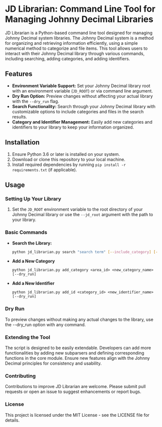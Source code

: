 # JD Librarian: Command Line Tool for Managing Johnny Decimal Libraries

JD Librarian is a Python-based command line tool designed for managing Johnny Decimal system libraries. The Johnny Decimal system is a method for organizing and retrieving information efficiently, using a simple numerical method to categorize and file items. This tool allows users to interact with their Johnny Decimal library through various commands, including searching, adding categories, and adding identifiers.

## Features

- **Environment Variable Support:** Set your Johnny Decimal library root with an environment variable (`JD_ROOT`) or via command line argument.
- **Dry Run Option:** Preview changes without affecting your actual library with the `--dry_run` flag.
- **Search Functionality:** Search through your Johnny Decimal library with customizable options to include categories and files in the search results.
- **Category and Identifier Management:** Easily add new categories and identifiers to your library to keep your information organized.

## Installation

1. Ensure Python 3.6 or later is installed on your system.
2. Download or clone this repository to your local machine.
3. Install required dependencies by running `pip install -r requirements.txt` (if applicable).

## Usage

### Setting Up Your Library

1. Set the `JD_ROOT` environment variable to the root directory of your Johnny Decimal library or use the `--jd_root` argument with the path to your library.

### Basic Commands

- **Search the Library:**

    ```bash
    python jd_librarian.py search "search term" [--include_category] [--include_files]
    ```
- **Add a New Category**
    ```
    python jd_librarian.py add_category <area_id> <new_category_name> [--dry_run]
    ```

- **Add a New Identifier**
    ```
    python jd_librarian.py add_id <category_id> <new_identifier_name> [--dry_run]
    ```

### Dry Run 
To preview changes without making any actual changes to the library, use the --dry_run option with any command.

### Extending the Tool
The script is designed to be easily extendable. Developers can add more functionalities by adding new subparsers and defining corresponding functions in the core module. Ensure new features align with the Johnny Decimal principles for consistency and usability.

### Contributing
Contributions to improve JD Librarian are welcome. Please submit pull requests or open an issue to suggest enhancements or report bugs.

### License
This project is licensed under the MIT License - see the LICENSE file for details.